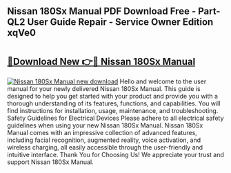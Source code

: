 ## Nissan 180Sx Manual PDF Download Free - Part-QL2 User Guide Repair - Service Owner Edition xqVe0

# <h2><a href="http://bc6791.oget.top/?id=Nissan+180Sx+Manual">🔗Download New 👉🔴 Nissan 180Sx Manual</a></h2>

[![Nissan 180Sx Manual new download](https://i.imgur.com/5g1atiW.png)](http://bc6791.oget.top/?id=Nissan+180Sx+Manual)
Hello and welcome to the user manual for your newly delivered Nissan 180Sx Manual. This guide is designed to help you get started with your product and provide you with a thorough understanding of its features, functions, and capabilities. You will find instructions for installation, usage, maintenance, and troubleshooting. Safety Guidelines for Electrical Devices Please adhere to all electrical safety guidelines when using your new Nissan 180Sx Manual. Nissan 180Sx Manual comes with an impressive collection of advanced features, including facial recognition, augmented reality, voice activation, and wireless charging, all easily accessible through the user-friendly and intuitive interface. Thank You for Choosing Us! We appreciate your trust and support Nissan 180Sx Manual.
